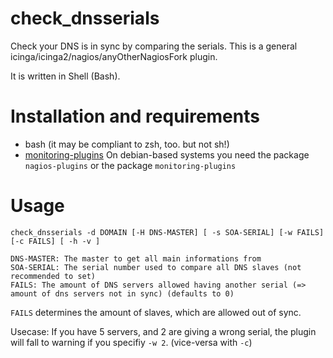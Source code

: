 # check_dnsserials

Check your DNS is in sync by comparing the serials. This is a general icinga/icinga2/nagios/anyOtherNagiosFork plugin.

It is written in Shell (Bash).

# Installation and requirements

*   bash (it may be compliant to zsh, too. but not sh!)
*   [monitoring-plugins](https://github.com/monitoring-plugins/monitoring-plugins)
    On debian-based systems you need the package `nagios-plugins` or the package `monitoring-plugins`

# Usage

	check_dnsserials -d DOMAIN [-H DNS-MASTER] [ -s SOA-SERIAL] [-w FAILS] [-c FAILS] [ -h -v ]

	DNS-MASTER: The master to get all main informations from
	SOA-SERIAL: The serial number used to compare all DNS slaves (not recommended to set)
	FAILS: The amount of DNS servers allowed having another serial (=> amount of dns servers not in sync) (defaults to 0)

`FAILS` determines the amount of slaves, which are allowed out of sync.

Usecase: If you have 5 servers, and 2 are giving a wrong serial, the plugin will fall to warning if you specifiy `-w 2`. (vice-versa with `-c`)
